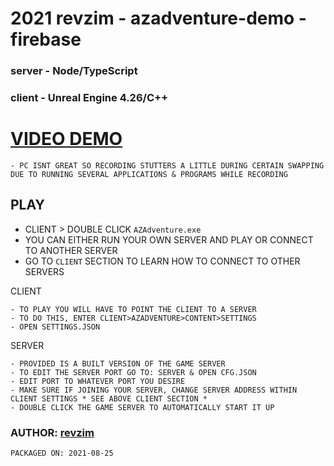 # 2021 revzim - azadventure-demo - firebase
### server - Node/TypeScript
### client - Unreal Engine 4.26/C++

# [VIDEO DEMO](https://revzim.github.io/aztd-demo/)

```
- PC ISNT GREAT SO RECORDING STUTTERS A LITTLE DURING CERTAIN SWAPPING DUE TO RUNNING SEVERAL APPLICATIONS & PROGRAMS WHILE RECORDING
```

## PLAY
- CLIENT > DOUBLE CLICK `AZAdventure.exe`
- YOU CAN EITHER RUN YOUR OWN SERVER AND PLAY OR CONNECT TO ANOTHER SERVER
- GO TO `CLIENT` SECTION TO LEARN HOW TO CONNECT TO OTHER SERVERS

CLIENT
```
- TO PLAY YOU WILL HAVE TO POINT THE CLIENT TO A SERVER
- TO DO THIS, ENTER CLIENT>AZADVENTURE>CONTENT>SETTINGS
- OPEN SETTINGS.JSON
```

SERVER
```
- PROVIDED IS A BUILT VERSION OF THE GAME SERVER
- TO EDIT THE SERVER PORT GO TO: SERVER & OPEN CFG.JSON
- EDIT PORT TO WHATEVER PORT YOU DESIRE
- MAKE SURE IF JOINING YOUR SERVER, CHANGE SERVER ADDRESS WITHIN CLIENT SETTINGS * SEE ABOVE CLIENT SECTION *
- DOUBLE CLICK THE GAME SERVER TO AUTOMATICALLY START IT UP
```

### AUTHOR: [revzim](https://github.com/revzim)

```
PACKAGED ON: 2021-08-25
```
